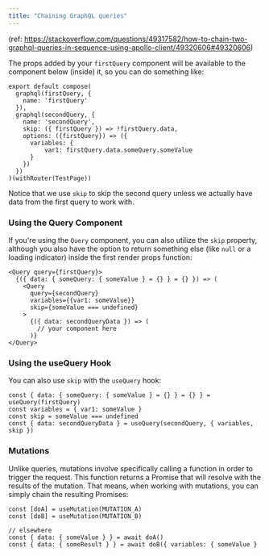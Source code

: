 ```yaml
---
title: "Chaining GraphQL queries"
---
```


(ref: https://stackoverflow.com/questions/49317582/how-to-chain-two-graphql-queries-in-sequence-using-apollo-client/49320606#49320606)

The props added by your `firstQuery` component will be available to the component below (inside) it, so you can do something like:

```
export default compose(
  graphql(firstQuery, {
    name: 'firstQuery'
  }),
  graphql(secondQuery, { 
    name: 'secondQuery',
    skip: ({ firstQuery }) => !firstQuery.data,
    options: ({firstQuery}) => ({
      variables: {
          var1: firstQuery.data.someQuery.someValue
      }
    })
  })
)(withRouter(TestPage))
```

Notice that we use `skip` to skip the second query unless we actually have data from the first query to work with.

### Using the Query Component

If you're using the `Query` component, you can also utilize the `skip` property, although you also have the option to return something else (like `null` or a loading indicator) inside the first render props function:

```
<Query query={firstQuery}>
  {({ data: { someQuery: { someValue } = {} } = {} }) => (
    <Query
      query={secondQuery}
      variables={{var1: someValue}}
      skip={someValue === undefined}
    >
      {({ data: secondQueryData }) => (
        // your component here
      )}
</Query>
```

### Using the useQuery Hook

You can also use `skip` with the `useQuery` hook:

```
const { data: { someQuery: { someValue } = {} } = {} } = useQuery(firstQuery)
const variables = { var1: someValue }
const skip = someValue === undefined
const { data: secondQueryData } = useQuery(secondQuery, { variables, skip })
```

### Mutations

Unlike queries, mutations involve specifically calling a function in order to trigger the request. This function returns a Promise that will resolve with the results of the mutation. That means, when working with mutations, you can simply chain the resulting Promises:

```
const [doA] = useMutation(MUTATION_A)
const [doB] = useMutation(MUTATION_B)

// elsewhere
const { data: { someValue } } = await doA()
const { data: { someResult } } = await doB({ variables: { someValue }
```